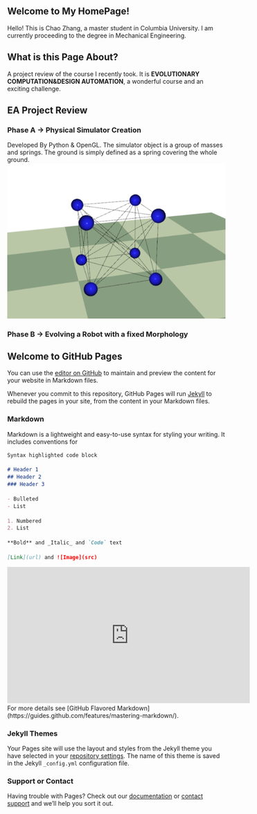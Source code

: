 ## Welcome to My HomePage!
Hello! This is Chao Zhang, a master student in Columbia University. I am currently proceeding to the degree in Mechanical Engineering.

## What is this Page About?
A project review of the course I recently took. It is **EVOLUTIONARY COMPUTATION&DESIGN AUTOMATION**, a wonderful course and an exciting challenge.

## EA Project Review
### Phase A -> Physical Simulator Creation
Developed By Python & OpenGL. The simulator object is a group of masses and springs. The ground is simply defined as a spring covering the whole ground.
![Image of Yaktocat](/EA1.png)
### Phase B -> Evolving a Robot with a fixed Morphology


## Welcome to GitHub Pages

You can use the [editor on GitHub](https://github.com/Josepher-Echo/Josepher-Echo.github.io/edit/main/README.md) to maintain and preview the content for your website in Markdown files.

Whenever you commit to this repository, GitHub Pages will run [Jekyll](https://jekyllrb.com/) to rebuild the pages in your site, from the content in your Markdown files.

### Markdown

Markdown is a lightweight and easy-to-use syntax for styling your writing. It includes conventions for

```markdown
Syntax highlighted code block

# Header 1
## Header 2
### Header 3

- Bulleted
- List

1. Numbered
2. List

**Bold** and _Italic_ and `Code` text

[Link](url) and ![Image](src)
```
<iframe width="560" height="315" src="https://www.youtube.com/embed/pN1SNQmKOUI" frameborder="0" allow="accelerometer; autoplay; clipboard-write; encrypted-media; gyroscope; picture-in-picture" allowfullscreen></iframe>
For more details see [GitHub Flavored Markdown](https://guides.github.com/features/mastering-markdown/).

### Jekyll Themes

Your Pages site will use the layout and styles from the Jekyll theme you have selected in your [repository settings](https://github.com/Josepher-Echo/Josepher-Echo.github.io/settings). The name of this theme is saved in the Jekyll `_config.yml` configuration file.

### Support or Contact

Having trouble with Pages? Check out our [documentation](https://docs.github.com/categories/github-pages-basics/) or [contact support](https://github.com/contact) and we’ll help you sort it out.
